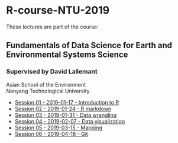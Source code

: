 # R-course-NTU-2019

These lectures are part of the course:

## Fundamentals of Data Science for Earth and Environmental Systems Science
### Supervised by David Lallemant

Asian School of the Environment  
Nanyang Technological University

* [Session 01 - 2019-01-17 - Introduction to R](https://vaulot.github.io/course-ntu-data-science-2019/R-session-01-intro.html)
* [Session 02 - 2019-01-24 - R markdown](https://vaulot.github.io/course-ntu-data-science-2019/R-session-02-markdown.html)
* [Session 03 - 2019-01-31 - Data wrangling](https://vaulot.github.iocourse-ntu-data-science-2019/R-session-03-data_wrangling.html)
* [Session 04 - 2019-02-07 - Data visualization](https://vaulot.github.io/course-ntu-data-science-2019/R-session-04-data_visualization.html)
* [Session 05 - 2019-03-15 - Mapping](https://vaulot.github.io/course-ntu-data-science-2019/R-session-05-mapping.html)
* [Session 06 - 2019-04-18 - Git](https://vaulot.github.io/course-ntu-data-science-2019/R-session-06-Git.html)
